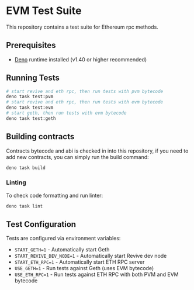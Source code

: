 # EVM Test Suite

This repository contains a test suite for Ethereum rpc methods.

## Prerequisites

- [Deno](https://deno.land/) runtime installed (v1.40 or higher recommended)

## Running Tests

```bash
# start revive and eth rpc, then run tests with pvm bytecode
deno task test:pvm
# start revive and eth rpc, then run tests with evm bytecode
deno task test:evm
# start geth, then run tests with evm bytecode
deno task test:geth
```

## Building contracts

Contracts bytecode and abi is checked in into this repository, if you need to add new contracts, you can simply run the build command:

```bash
deno task build
```

### Linting

To check code formatting and run linter:

```bash
deno task lint
```

## Test Configuration

Tests are configured via environment variables:

- `START_GETH=1` - Automatically start Geth
- `START_REVIVE_DEV_NODE=1` - Automatically start Revive dev node
- `START_ETH_RPC=1` - Automatically start ETH RPC server
- `USE_GETH=1` - Run tests against Geth (uses EVM bytecode)
- `USE_ETH_RPC=1` - Run tests against ETH RPC with both PVM and EVM bytecode

